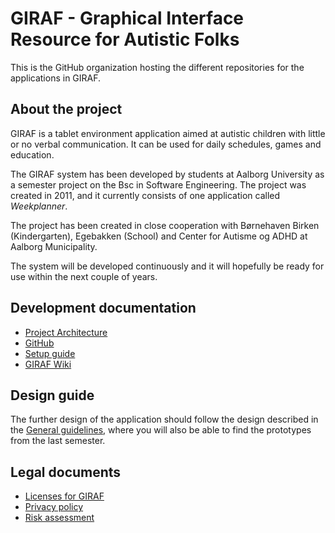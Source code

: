 # GIRAF - Graphical Interface Resource for Autistic Folks

This is the GitHub organization hosting the different repositories for the applications in GIRAF.

## About the project

GIRAF is a tablet environment application aimed at autistic children with little or no verbal communication. It can be used for daily schedules, games and education.

The GIRAF system has been developed by students at Aalborg University as a semester project on the Bsc in Software Engineering. The project was created in 2011, and it currently consists of one application called *Weekplanner*. 

The project has been created in close cooperation with Børnehaven Birken (Kindergarten), Egebakken (School) and Center for Autisme og ADHD at Aalborg Municipality. 

The system will be developed continuously and it will hopefully be ready for use within the next couple of years.

## Development documentation

- [Project Architecture](https://github.com/aau-giraf/.github/blob/main/wiki/about/about.md)
- [GitHub](https://github.com/aau-giraf/.github/blob/main/wiki/about/github.md)
- [Setup guide](https://aau-giraf.github.io/wiki/Getting_Started/setup/)
- [GIRAF Wiki](https://aau-giraf.github.io/wiki/)
  
## Design guide

The further design of the application should follow the design described in the [General guidelines](https://github.com/aau-giraf/.github/blob/main/wiki/design_guide/general.md), where you will also be able to find the prototypes from the last semester.

## Legal documents

- [Licenses for GIRAF](https://github.com/aau-giraf/.github/blob/main/wiki/legal/licenses.md)
- [Privacy policy](https://github.com/aau-giraf/.github/blob/main/wiki/legal/privacy_licenses.md)
- [Risk assessment](https://github.com/aau-giraf/.github/blob/main/wiki/legal/risk_assessment.md)
